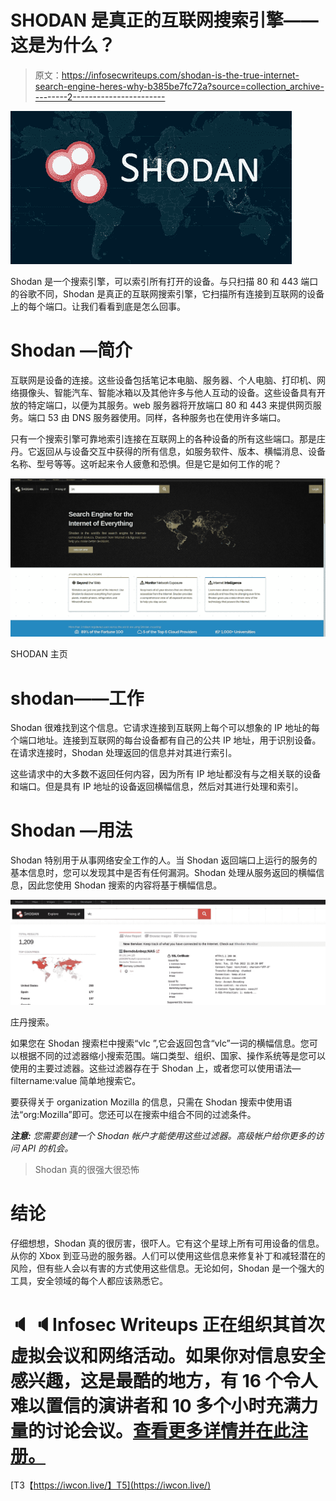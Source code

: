 # SHODAN 是真正的互联网搜索引擎——这是为什么？

> 原文：<https://infosecwriteups.com/shodan-is-the-true-internet-search-engine-heres-why-b385be7fc72a?source=collection_archive---------2----------------------->

![](img/8a5f4ab12ebd66c3d44a8895e8834036.png)

Shodan 是一个搜索引擎，可以索引所有打开的设备。与只扫描 80 和 443 端口的谷歌不同，Shodan 是真正的互联网搜索引擎，它扫描所有连接到互联网的设备上的每个端口。让我们看看到底是怎么回事。

# Shodan —简介

互联网是设备的连接。这些设备包括笔记本电脑、服务器、个人电脑、打印机、网络摄像头、智能汽车、智能冰箱以及其他许多与他人互动的设备。这些设备具有开放的特定端口，以便为其服务。web 服务器将开放端口 80 和 443 来提供网页服务。端口 53 由 DNS 服务器使用。同样，各种服务也在使用许多端口。

只有一个搜索引擎可靠地索引连接在互联网上的各种设备的所有这些端口。那是庄丹。它返回从与设备交互中获得的所有信息，如服务软件、版本、横幅消息、设备名称、型号等等。这听起来令人疲惫和恐惧。但是它是如何工作的呢？

![](img/2b9ab524676e3c0132480a1bb85922b3.png)

SHODAN 主页

# shodan——工作

Shodan 很难找到这个信息。它请求连接到互联网上每个可以想象的 IP 地址的每个端口地址。连接到互联网的每台设备都有自己的公共 IP 地址，用于识别设备。在请求连接时，Shodan 处理返回的信息并对其进行索引。

这些请求中的大多数不返回任何内容，因为所有 IP 地址都没有与之相关联的设备和端口。但是具有 IP 地址的设备返回横幅信息，然后对其进行处理和索引。

# Shodan —用法

Shodan 特别用于从事网络安全工作的人。当 Shodan 返回端口上运行的服务的基本信息时，您可以发现其中是否有任何漏洞。Shodan 处理从服务返回的横幅信息，因此您使用 Shodan 搜索的内容将基于横幅信息。

![](img/bdfc5b4aa56ac97a79f6a392709d51fb.png)

庄丹搜索。

如果您在 Shodan 搜索栏中搜索“vlc ”,它会返回包含“vlc”一词的横幅信息。您可以根据不同的过滤器缩小搜索范围。端口类型、组织、国家、操作系统等是您可以使用的主要过滤器。这些过滤器存在于 Shodan 上，或者您可以使用语法— filtername:value 简单地搜索它。

要获得关于 organization Mozilla 的信息，只需在 Shodan 搜索中使用语法“org:Mozilla”即可。您还可以在搜索中组合不同的过滤条件。

***注意:*** *您需要创建一个 Shodan 帐户才能使用这些过滤器。高级帐户给你更多的访问 API 的机会。*

> Shodan 真的很强大很恐怖

# 结论

仔细想想，Shodan 真的很厉害，很吓人。它有这个星球上所有可用设备的信息。从你的 Xbox 到亚马逊的服务器。人们可以使用这些信息来修复补丁和减轻潜在的风险，但有些人会以有害的方式使用这些信息。无论如何，Shodan 是一个强大的工具，安全领域的每个人都应该熟悉它。

# 🔈 🔈Infosec Writeups 正在组织其首次虚拟会议和网络活动。如果你对信息安全感兴趣，这是最酷的地方，有 16 个令人难以置信的演讲者和 10 多个小时充满力量的讨论会议。[查看更多详情并在此注册。](https://iwcon.live/)

[T3【https://iwcon.live/】T5](https://iwcon.live/)